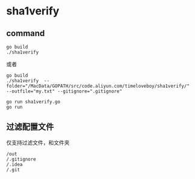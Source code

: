 # sha1verify

## command

```
go build
./sha1verify
```

或者
```
go build
./sha1verify  --folder="/MacData/GOPATH/src/code.aliyun.com/timeloveboy/sha1verify/"  --outfile="my.txt" --gitignore=".gitignore"
```

```
go run sha1verify.go
go run 
```

## 过滤配置文件
仅支持过滤文件，和文件夹

```
/out
/.gitignore
/.idea
/.git
```